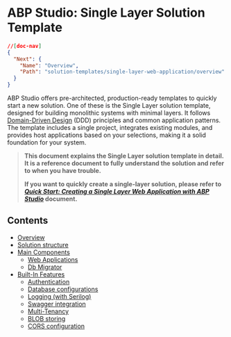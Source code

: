 # ABP Studio: Single Layer Solution Template

````json
//[doc-nav]
{
  "Next": {
    "Name": "Overview",
    "Path": "solution-templates/single-layer-web-application/overview"
  }
}
````

ABP Studio offers pre-architected, production-ready templates to quickly start a new solution. One of these is the Single Layer solution template, designed for building monolithic systems with minimal layers. It follows [Domain-Driven Design](../../framework/architecture/domain-driven-design) (DDD) principles and common application patterns. The template includes a single project, integrates existing modules, and provides host applications based on your selections, making it a solid foundation for your system.

> **This document explains the Single Layer solution template in detail. It is a reference document to fully understand the solution and refer to when you have trouble.**
>
> **If you want to quickly create a single-layer solution, please refer to *[Quick Start: Creating a Single Layer Web Application with ABP Studio](../../get-started/single-layer-web-application.md)* document.**

## Contents

* [Overview](overview.md)
* [Solution structure](solution-structure.md)
* [Main Components](main-components.md)
  * [Web Applications](web-applications.md)
  * [Db Migrator](db-migrator.md)
* [Built-In Features](built-in-features.md)
  * [Authentication](authentication.md)
  * [Database configurations](database-configurations.md)
  * [Logging (with Serilog)](logging.md)
  * [Swagger integration](swagger-integration.md)
  * [Multi-Tenancy](multi-tenancy.md)
  * [BLOB storing](blob-storing.md)
  * [CORS configuration](cors-configuration.md)